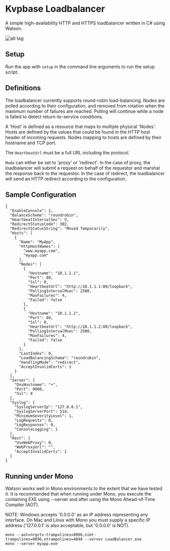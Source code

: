 # Kvpbase Loadbalancer

A simple high-availability HTTP and HTTPS loadbalancer written in C# using Watson.

![alt tag](https://github.com/maraudersoftware/LoadBalancer/blob/master/assets/diagram.png)

## Setup
Run the app with ```setup``` in the command line arguments to run the setup script.

## Definitions
The loadbalancer currently supports round-robin load-balancing.  Nodes are polled according to their configuration, and removed from rotation when the maximum number of failures are reached.  Polling will continue while a node is failed to detect return-to-service conditions.  

A 'Host' is defined as a resource that maps to multiple physical 'Nodes'.  Hosts are defined by the values that could be found in the HTTP host header of incoming requests.  Nodes mapping to hosts are defined by their hostname and TCP port.

The ```HeartbeatUrl``` must be a full URL including the protocol.  

```Mode``` can either be set to 'proxy' or 'redirect'.  In the case of proxy, the loadbalancer will submit a request on behalf of the requestor and marshal the response back to the requestor.  In the case of redirect, the loadbalancer will send an HTTP redirect according to the configuration.

## Sample Configuration
```
{
  "EnableConsole": 1,
  "BalanceScheme": "roundrobin",
  "HeartbeatIntervalSec": 5,
  "RedirectStatusCode": 302,
  "RedirectStatusString": "Moved Temporarily",
  "Hosts": [
    {
      "Name": "MyApp",
      "HttpHostNames": [
        "www.myapp.com",
        "myapp.com"
      ],
      "Nodes": [
        {
          "Hostname": "10.1.1.1",
          "Port": 80,
          "Ssl": 0,
          "HeartbeatUrl": "http://10.1.1.1:80/loopback",
          "PollingIntervalMsec": 2500,
          "MaxFailures": 4,
          "Failed": false
        },
        {
          "Hostname": "10.1.1.2",
          "Port": 80,
          "Ssl": 0,
          "HeartbeatUrl": "http://10.1.1.2:80/loopback",
          "PollingIntervalMsec": 2500,
          "MaxFailures": 4,
          "Failed": false
        }
      ],
      "LastIndex": 0,
      "LoadBalancingSchema": "roundrobin",
      "HandlingMode": "redirect",
      "AcceptInvalidCerts": 1
    }
  ],
  "Server": {
    "DnsHostname": "+",
    "Port": 9000,
    "Ssl": 0
  },
  "Syslog": {
    "SyslogServerIp": "127.0.0.1",
    "SyslogServerPort": 514,
    "MinimumSeverityLevel": 1,
    "LogRequests": 0,
    "LogResponses": 0,
    "ConsoleLogging": 1
  },
  "Rest": {
    "UseWebProxy": 0,
    "WebProxyUrl": "",
    "AcceptInvalidCerts": 1
  }
}

```

## Running under Mono
Watson works well in Mono environments to the extent that we have tested it. It is recommended that when running under Mono, you execute the containing EXE using --server and after using the Mono Ahead-of-Time Compiler (AOT).

NOTE: Windows accepts '0.0.0.0' as an IP address representing any interface.  On Mac and Linux with Mono you must supply a specific IP address ('127.0.0.1' is also acceptable, but '0.0.0.0' is NOT).

```
mono --aot=nrgctx-trampolines=8096,nimt-trampolines=8096,ntrampolines=4048 --server LoadBalancer.exe
mono --server myapp.exe
```
